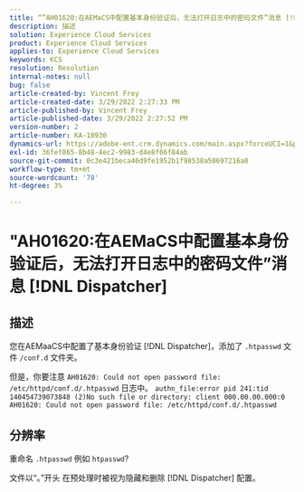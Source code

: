 ```yaml
---
title: “”AH01620:在AEMaCS中配置基本身份验证后，无法打开日志中的密码文件”消息 [!DNL Dispatcher]'
description: 描述
solution: Experience Cloud Services
product: Experience Cloud Services
applies-to: Experience Cloud Services
keywords: KCS
resolution: Resolution
internal-notes: null
bug: false
article-created-by: Vincent Frey
article-created-date: 3/29/2022 2:27:33 PM
article-published-by: Vincent Frey
article-published-date: 3/29/2022 2:27:52 PM
version-number: 2
article-number: KA-18930
dynamics-url: https://adobe-ent.crm.dynamics.com/main.aspx?forceUCI=1&pagetype=entityrecord&etn=knowledgearticle&id=c1bbaa5b-6caf-ec11-9840-0022480bd820
exl-id: 36fef865-8b48-4ec2-9983-d4e8f66f84ab
source-git-commit: 0c3e421beca46d9fe1952b1f98538a50697216a0
workflow-type: tm+mt
source-wordcount: '78'
ht-degree: 3%

---
```


# &quot;AH01620:在AEMaCS中配置基本身份验证后，无法打开日志中的密码文件”消息 [!DNL Dispatcher]

## 描述


您在AEMaaCS中配置了基本身份验证 [!DNL Dispatcher]，添加了 `.htpasswd` 文件 `/conf.d` 文件夹。

但是，你要注意 `AH01620: Could not open password file: /etc/httpd/conf.d/.htpasswd` 日志中。
`authn_file:error pid 241:tid 140454739073848 (2)No such file or directory: client 000.00.00.000:0 AH01620: Could not open password file: /etc/httpd/conf.d/.htpasswd`

## 分辨率


重命名 `.htpasswd` 例如 `htpasswd`?

文件以“。”开头 在预处理时被视为隐藏和删除 [!DNL Dispatcher] 配置。
